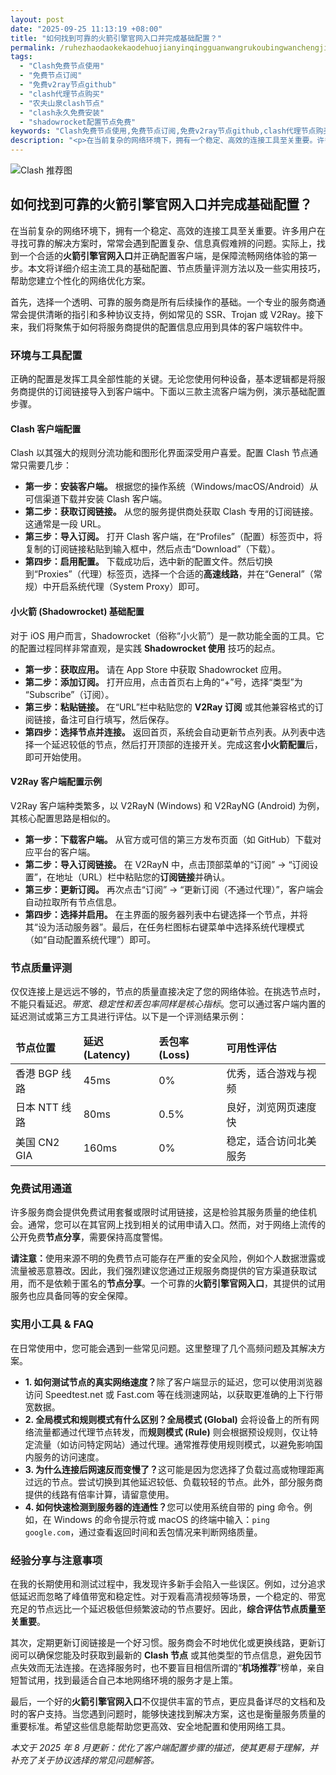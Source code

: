 ```yaml
---
layout: post
date: "2025-09-25 11:13:19 +08:00"
title: "如何找到可靠的火箭引擎官网入口并完成基础配置？"
permalink: /ruhezhaodaokekaodehuojianyinqingguanwangrukoubingwanchengjichupeizhi/
tags:
  - "Clash免费节点使用"
  - "免费节点订阅"
  - "免费v2ray节点github"
  - "clash代理节点购买"
  - "农夫山泉clash节点"
  - "clash永久免费安装"
  - "shadowrocket配置节点免费"
keywords: "Clash免费节点使用,免费节点订阅,免费v2ray节点github,clash代理节点购买,农夫山泉clash节点,clash永久免费安装,shadowrocket配置节点免费"
description: "<p>在当前复杂的网络环境下，拥有一个稳定、高效的连接工具至关重要。许多用户在寻找可靠的解决方案时，常常会遇到配置复杂、信息真假难辨的问题。实际上，找到一个合适的<strong>火箭引擎官网入口</strong>并正确配置客户端，是保障流畅网络体验的第一步。本文将详细介绍主流工具的基础配置、节点质量评测方法以及一些实用技巧，帮助您建立个性化的网络优化方案。</p>"
---
```


![Clash 推荐图](https://clashjd.github.io/assets/img/clash免费订阅.png)

## 如何找到可靠的火箭引擎官网入口并完成基础配置？

<p>在当前复杂的网络环境下，拥有一个稳定、高效的连接工具至关重要。许多用户在寻找可靠的解决方案时，常常会遇到配置复杂、信息真假难辨的问题。实际上，找到一个合适的<strong>火箭引擎官网入口</strong>并正确配置客户端，是保障流畅网络体验的第一步。本文将详细介绍主流工具的基础配置、节点质量评测方法以及一些实用技巧，帮助您建立个性化的网络优化方案。</p>
<p>首先，选择一个透明、可靠的服务商是所有后续操作的基础。一个专业的服务商通常会提供清晰的指引和多种协议支持，例如常见的 SSR、Trojan 或 V2Ray。接下来，我们将聚焦于如何将服务商提供的配置信息应用到具体的客户端软件中。</p>
<h3>环境与工具配置</h3>
<p>正确的配置是发挥工具全部性能的关键。无论您使用何种设备，基本逻辑都是将服务商提供的订阅链接导入到客户端中。下面以三款主流客户端为例，演示基础配置步骤。</p>
<h4>Clash 客户端配置</h4>
<p>Clash 以其强大的规则分流功能和图形化界面深受用户喜爱。配置 Clash 节点通常只需要几步：</p>
<ul>
    <li><strong>第一步：安装客户端。</strong> 根据您的操作系统（Windows/macOS/Android）从可信渠道下载并安装 Clash 客户端。</li>
    <li><strong>第二步：获取订阅链接。</strong> 从您的服务提供商处获取 Clash 专用的订阅链接。这通常是一段 URL。</li>
    <li><strong>第三步：导入订阅。</strong> 打开 Clash 客户端，在“Profiles”（配置）标签页中，将复制的订阅链接粘贴到输入框中，然后点击“Download”（下载）。</li>
    <li><strong>第四步：启用配置。</strong> 下载成功后，选中新的配置文件。然后切换到“Proxies”（代理）标签页，选择一个合适的<strong>高速线路</strong>，并在“General”（常规）中开启系统代理（System Proxy）即可。</li>
</ul>
<h4>小火箭 (Shadowrocket) 基础配置</h4>
<p>对于 iOS 用户而言，Shadowrocket（俗称“小火箭”）是一款功能全面的工具。它的配置过程同样非常直观，是实践 <strong>Shadowrocket 使用</strong> 技巧的起点。</p>
<ul>
    <li><strong>第一步：获取应用。</strong> 请在 App Store 中获取 Shadowrocket 应用。</li>
    <li><strong>第二步：添加订阅。</strong> 打开应用，点击首页右上角的“+”号，选择“类型”为 “Subscribe”（订阅）。</li>
    <li><strong>第三步：粘贴链接。</strong> 在“URL”栏中粘贴您的 <strong>V2Ray 订阅</strong> 或其他兼容格式的订阅链接，备注可自行填写，然后保存。</li>
    <li><strong>第四步：选择节点并连接。</strong> 返回首页，系统会自动更新节点列表。从列表中选择一个延迟较低的节点，然后打开顶部的连接开关。完成这套<strong>小火箭配置</strong>后，即可开始使用。</li>
</ul>
<h4>V2Ray 客户端配置示例</h4>
<p>V2Ray 客户端种类繁多，以 V2RayN (Windows) 和 V2RayNG (Android) 为例，其核心配置思路是相似的。</p>
<ul>
    <li><strong>第一步：下载客户端。</strong> 从官方或可信的第三方发布页面（如 GitHub）下载对应平台的客户端。</li>
    <li><strong>第二步：导入订阅链接。</strong> 在 V2RayN 中，点击顶部菜单的“订阅” -> “订阅设置”，在地址（URL）栏中粘贴您的<strong>订阅链接</strong>并确认。</li>
    <li><strong>第三步：更新订阅。</strong> 再次点击“订阅” -> “更新订阅（不通过代理）”，客户端会自动拉取所有节点信息。</li>
    <li><strong>第四步：选择并启用。</strong> 在主界面的服务器列表中右键选择一个节点，并将其“设为活动服务器”。最后，在任务栏图标右键菜单中选择系统代理模式（如“自动配置系统代理”）即可。</li>
</ul>
<h3>节点质量评测</h3>
<p>仅仅连接上是远远不够的，节点的质量直接决定了您的网络体验。在挑选节点时，不能只看延迟。<em>带宽、稳定性和丢包率同样是核心指标</em>。您可以通过客户端内置的延迟测试或第三方工具进行评估。以下是一个评测结果示例：</p>
<table>
    <thead>
        <tr>
            <td><strong>节点位置</strong></td>
            <td><strong>延迟 (Latency)</strong></td>
            <td><strong>丢包率 (Loss)</strong></td>
            <td><strong>可用性评估</strong></td>
        </tr>
    </thead>
    <tbody>
        <tr>
            <td>香港 BGP 线路</td>
            <td>45ms</td>
            <td>0%</td>
            <td>优秀，适合游戏与视频</td>
        </tr>
        <tr>
            <td>日本 NTT 线路</td>
            <td>80ms</td>
            <td>0.5%</td>
            <td>良好，浏览网页速度快</td>
        </tr>
        <tr>
            <td>美国 CN2 GIA</td>
            <td>160ms</td>
            <td>0%</td>
            <td>稳定，适合访问北美服务</td>
        </tr>
    </tbody>
</table>
<h3>免费试用通道</h3>
<p>许多服务商会提供免费试用套餐或限时试用链接，这是检验其服务质量的绝佳机会。通常，您可以在其官网上找到相关的试用申请入口。然而，对于网络上流传的公开免费<strong>节点分享</strong>，需要保持高度警惕。</p>
<p><strong>请注意：</strong>使用来源不明的免费节点可能存在严重的安全风险，例如个人数据泄露或流量被恶意篡改。因此，我们强烈建议您通过正规服务商提供的官方渠道获取试用，而不是依赖于匿名的<strong>节点分享</strong>。一个可靠的<strong>火箭引擎官网入口</strong>，其提供的试用服务也应具备同等的安全保障。</p>
<h3>实用小工具 & FAQ</h3>
<p>在日常使用中，您可能会遇到一些常见问题。这里整理了几个高频问题及其解决方案。</p>
<ul>
    <li><strong>1. 如何测试节点的真实网络速度？</strong>除了客户端显示的延迟，您可以使用浏览器访问 Speedtest.net 或 Fast.com 等在线测速网站，以获取更准确的上下行带宽数据。</li>
    <li><strong>2. 全局模式和规则模式有什么区别？</strong><strong>全局模式 (Global)</strong> 会将设备上的所有网络流量都通过代理节点转发，而<strong>规则模式 (Rule)</strong> 则会根据预设规则，仅让特定流量（如访问特定网站）通过代理。通常推荐使用规则模式，以避免影响国内服务的访问速度。</li>
    <li><strong>3. 为什么连接后网速反而变慢了？</strong>这可能是因为您选择了负载过高或物理距离过远的节点。尝试切换到其他延迟较低、负载较轻的节点。此外，部分服务商提供的线路有倍率计算，请留意使用。</li>
    <li><strong>4. 如何快速检测到服务器的连通性？</strong>您可以使用系统自带的 ping 命令。例如，在 Windows 的命令提示符或 macOS 的终端中输入：<code>ping google.com</code>，通过查看返回时间和丢包情况来判断网络质量。</li>
</ul>
<h3>经验分享与注意事项</h3>
<p>在我的长期使用和测试过程中，我发现许多新手会陷入一些误区。例如，过分追求低延迟而忽略了峰值带宽和稳定性。对于观看高清视频等场景，一个稳定的、带宽充足的节点远比一个延迟极低但频繁波动的节点要好。因此，<strong>综合评估节点质量至关重要</strong>。</p>
<p>其次，定期更新订阅链接是一个好习惯。服务商会不时地优化或更换线路，更新订阅可以确保您能及时获取到最新的 <strong>Clash 节点</strong> 或其他类型的节点信息，避免因节点失效而无法连接。在选择服务时，也不要盲目相信所谓的“<strong>机场推荐</strong>”榜单，亲自短暂试用，找到最适合自己本地网络环境的服务才是上策。</p>
<p>最后，一个好的<strong>火箭引擎官网入口</strong>不仅提供丰富的节点，更应具备详尽的文档和及时的客户支持。当您遇到问题时，能够快速找到解决方案，这也是衡量服务质量的重要标准。希望这些信息能帮助您更高效、安全地配置和使用网络工具。</p>
<p><em>本文于 2025 年 8 月更新：优化了客户端配置步骤的描述，使其更易于理解，并补充了关于协议选择的常见问题解答。</em></p>